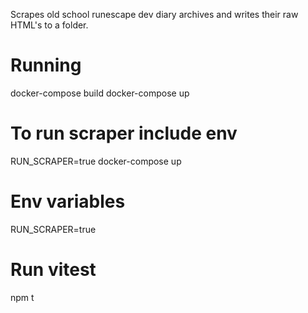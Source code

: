 Scrapes old school runescape dev diary archives and writes their raw HTML's to a folder.

# Running
docker-compose build
docker-compose up

# To run scraper include env
RUN_SCRAPER=true docker-compose up

# Env variables
RUN_SCRAPER=true

# Run vitest
npm t
